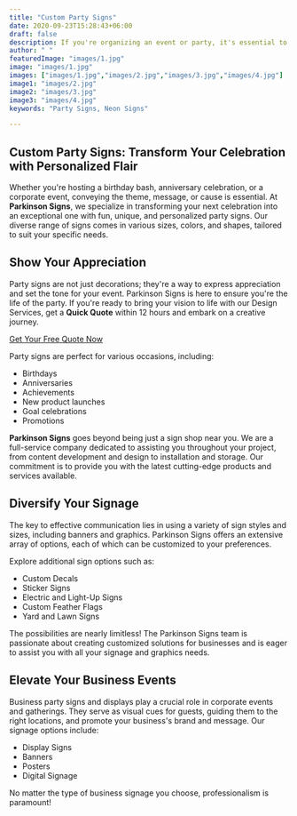 ```yaml
---
title: "Custom Party Signs"
date: 2020-09-23T15:28:43+06:00
draft: false
description: If you're organizing an event or party, it's essential to convey the theme, message, or cause with a diverse range of party signs. Parkinson Signs can transform your next celebration into an exceptional one with fun, unique, and personalized signs in various sizes, colors, and shapes. Regardless of the occasion for your party, we will tailor the perfect assortment of signage to suit your needs
author: " "
featuredImage: "images/1.jpg"
image: "images/1.jpg"
images: ["images/1.jpg","images/2.jpg","images/3.jpg","images/4.jpg"]
image1: "images/2.jpg"
image2: "images/3.jpg"
image3: "images/4.jpg"
keywords: "Party Signs, Neon Signs"

---
```

## Custom Party Signs: Transform Your Celebration with Personalized Flair

Whether you're hosting a birthday bash, anniversary celebration, or a corporate event, conveying the theme, message, or cause is essential. At **Parkinson Signs**, we specialize in transforming your next celebration into an exceptional one with fun, unique, and personalized party signs. Our diverse range of signs comes in various sizes, colors, and shapes, tailored to suit your specific needs.

## Show Your Appreciation

Party signs are not just decorations; they're a way to express appreciation and set the tone for your event. Parkinson Signs is here to ensure you're the life of the party. If you're ready to bring your vision to life with our Design Services, get a **Quick Quote** within 12 hours and embark on a creative journey.

[Get Your Free Quote Now](/quotation-form/)

Party signs are perfect for various occasions, including:

- Birthdays
- Anniversaries
- Achievements
- New product launches
- Goal celebrations
- Promotions

**Parkinson Signs** goes beyond being just a sign shop near you. We are a full-service company dedicated to assisting you throughout your project, from content development and design to installation and storage. Our commitment is to provide you with the latest cutting-edge products and services available.

## Diversify Your Signage

The key to effective communication lies in using a variety of sign styles and sizes, including banners and graphics. Parkinson Signs offers an extensive array of options, each of which can be customized to your preferences.

Explore additional sign options such as:

- Custom Decals
- Sticker Signs
- Electric and Light-Up Signs
- Custom Feather Flags
- Yard and Lawn Signs

The possibilities are nearly limitless! The Parkinson Signs team is passionate about creating customized solutions for businesses and is eager to assist you with all your signage and graphics needs.

## Elevate Your Business Events

Business party signs and displays play a crucial role in corporate events and gatherings. They serve as visual cues for guests, guiding them to the right locations, and promote your business's brand and message. Our signage options include:

- Display Signs
- Banners
- Posters
- Digital Signage

No matter the type of business signage you choose, professionalism is paramount!
